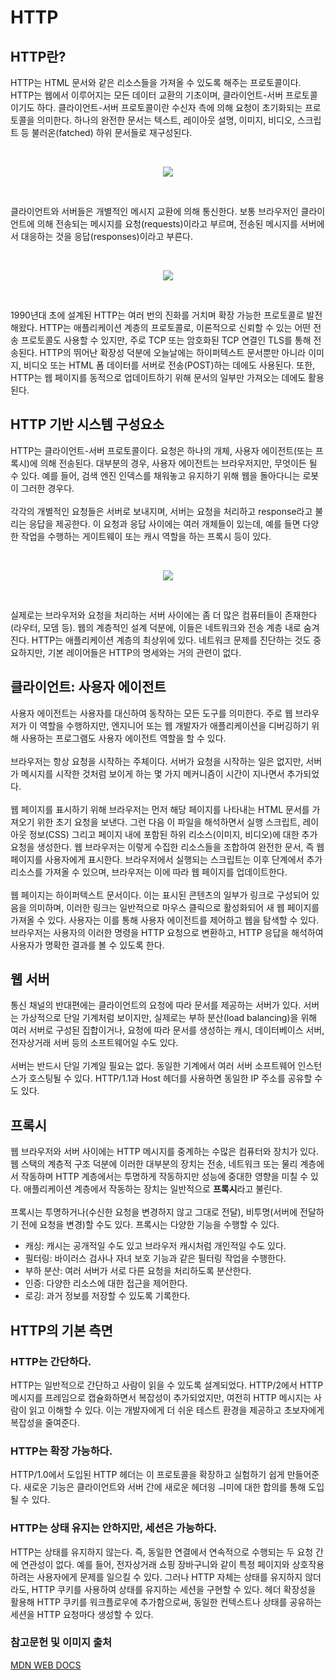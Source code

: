 #  HTTP
## HTTP란?
HTTP는 HTML 문서와 같은 리소스들을 가져올 수 있도록 해주는 프로토콜이다. HTTP는 웹에서 이루어지는 모든 데이터 교환의 기초이며,
클라이언트-서버 프로토콜이기도 하다. 클라이언트-서버 프로토콜이란 수신자 측에 의해 요청이 초기화되는 프로토콜을 의미한다.
하나의 완전한 문서는 텍스트, 레이아웃 설명, 이미지, 비디오, 스크립트 등 불러온(fatched) 하위 문서들로 재구성된다.

<br>
<p align="center">
  <img 
    src="https://mdn.github.io/shared-assets/images/diagrams/http/overview/fetching-a-page.svg"
    />
</p>
<br>

클라이언트와 서버들은 개별적인 메시지 교환에 의해 통신한다. 보통 브라우저인 클라이언트에 의해 전송되는 메시지를 요청(requests)이라고 부르며,
전송된 메시지를 서버에서 대응하는 것을 응답(responses)이라고 부른다.

<br>
<p align="center">
  <img 
    src="https://mdn.github.io/shared-assets/images/diagrams/http/overview/http-layers.svg"
    />
</p>
<br>

1990년대 초에 설계된 HTTP는 여러 번의 진화를 거치며 확장 가능한 프로토콜로 발전해왔다.
HTTP는 애플리케이션 계층의 프로토콜로, 이론적으로 신뢰할 수 있는 어떤 전송 프로토콜도 사용할 수 있지만,
주로 TCP 또는 암호화된 TCP 연결인 TLS를 통해 전송된다. HTTP의 뛰어난 확장성 덕분에 오늘날에는 하이퍼텍스트 문서뿐만 아니라
이미지, 비디오 또는 HTML 폼 데이터를 서버로 전송(POST)하는 데에도 사용된다. 또한, HTTP는 웹 페이지를 동적으로 업데이트하기 위해 문서의 일부만 가져오는 데에도 활용된다.

## HTTP 기반 시스템 구성요소
HTTP는 클라이언트-서버 프로토콜이다. 요청은 하나의 개체, 사용자 에이전트(또는 프록시)에 의해 전송된다.
대부분의 경우, 사용자 에이전트는 브라우저지만, 무엇이든 될 수 있다. 예를 들어, 검색 엔진 인덱스를 채워놓고 유지하기 위해 웹을 돌아다니는 로봇이 그러한 경우다.
<br><br>
각각의 개별적인 요청들은 서버로 보내지며, 서버는 요청을 처리하고 response라고 불리는 응답을 제공한다. 이 요청과 응답 사이에는 여러 개체들이 있는데, 예를 들면 다양한 작업을 수행하는 게이트웨이 또는 캐시 역할을 하는 프록시 등이 있다.

<br>
<p align="center">
  <img 
    src="https://mdn.github.io/shared-assets/images/diagrams/http/overview/client-server-chain.svg"
    />
</p>
<br>

실제로는 브라우저와 요청을 처리하는 서버 사이에는 좀 더 많은 컴퓨터들이 존재한다(라우터, 모뎀 등).
웹의 계층적인 설계 덕분에, 이들은 네트워크와 전송 계층 내로 숨겨진다. HTTP는 애플리케이션 계층의 최상위에 있다.
네트워크 문제를 진단하는 것도 중요하지만, 기본 레이어들은 HTTP의 명세와는 거의 관련이 없다.

## 클라이언트: 사용자 에이전트
사용자 에이전트는 사용자를 대신하여 동작하는 모든 도구를 의미한다. 주로 웹 브라우저가 이 역할을 수행하지만, 엔지니어 또는 웹 개발자가 애플리케이션을 디버깅하기 위해 사용하는 프로그램도 사용자 에이전트 역할을 할 수 있다.
<br><br>
브라우저는 항상 요청을 시작하는 주체이다. 서버가 요청을 시작하는 일은 없지만, 서버가 메시지를 시작한 것처럼 보이게 하는 몇 가지 메커니즘이 시간이 지나면서 추가되었다.
<br><br>
웹 페이지를 표시하기 위해 브라우저는 먼저 해당 페이지를 나타내는 HTML 문서를 가져오기 위한 초기 요청을 보낸다. 그런 다음 이 파일을 해석하면서 실행 스크립트, 레이아웃 정보(CSS) 그리고 페이지 내에 포함된 하위 리소스(이미지, 비디오)에 대한 추가 요청을 생성한다.
웹 브라우저는 이렇게 수집한 리소스들을 조합하여 완전한 문서, 즉 웹 페이지를 사용자에게 표시한다. 브라우저에서 실행되는 스크립트는 이후 단계에서 추가 리소스를 가져올 수 있으며, 브라우저는 이에 따라 웹 페이지를 업데이트한다.
<br><br>
웹 페이지는 하이퍼텍스트 문서이다. 이는 표시된 콘텐츠의 일부가 링크로 구성되어 있음을 의미하며, 이러한 링크는 일반적으로 마우스 클릭으로 활성화되어 새 웹 페이지를 가져올 수 있다. 사용자는 이를 통해 사용자 에이전트를 제어하고 웹을 탐색할 수 있다. 브라우저는 사용자의 이러한 명령을 HTTP 요청으로 변환하고, HTTP 응답을 해석하여 사용자가 명확한 결과를 볼 수 있도록 한다.

## 웹 서버
통신 채널의 반대편에는 클라이언트의 요청에 따라 문서를 제공하는 서버가 있다. 서버는 가상적으로 단일 기계처럼 보이지만, 실제로는 부하 분산(load balancing)을 위해 여러 서버로 구성된 집합이거나, 요청에 따라 문서를 생성하는 캐시, 데이터베이스 서버, 전자상거래 서버 등의 소프트웨어일 수도 있다.
<br><br>
서버는 반드시 단일 기계일 필요는 없다. 동일한 기계에서 여러 서버 소프트웨어 인스턴스가 호스팅될 수 있다. HTTP/1.1과 Host 헤더를 사용하면 동일한 IP 주소를 공유할 수도 있다.

## 프록시
웹 브라우저와 서버 사이에는 HTTP 메시지를 중계하는 수많은 컴퓨터와 장치가 있다. 웹 스택의 계층적 구조 덕분에 이러한 대부분의 장치는 전송, 네트워크 또는 물리 계층에서 작동하며 HTTP 계층에서는 투명하게 작동하지만 성능에 중대한 영향을 미칠 수 있다. 애플리케이션 계층에서 작동하는 장치는 일반적으로 **프록시**라고 불린다.
<br><br>
프록시는 투명하거나(수신한 요청을 변경하지 않고 그대로 전달), 비투명(서버에 전달하기 전에 요청을 변경)할 수도 있다. 프록시는 다양한 기능을 수행할 수 있다.

- 캐싱: 캐시는 공개적일 수도 있고 브라우저 캐시처럼 개인적일 수도 있다.
- 필터링: 바이러스 검사나 자녀 보호 기능과 같은 필터링 작업을 수행한다.
- 부하 분산: 여러 서버가 서로 다른 요청을 처리하도록 분산한다.
- 인증: 다양한 리소스에 대한 접근을 제어한다.
- 로깅: 과거 정보를 저장할 수 있도록 기록한다.

## HTTP의 기본 측면
### HTTP는 간단하다.
HTTP는 일반적으로 간단하고 사람이 읽을 수 있도록 설계되었다. HTTP/2에서 HTTP 메시지를 프레임으로 캡슐화하면서 복잡성이 추가되었지만, 여전히 HTTP 메시지는 사람이 읽고 이해할 수 있다.
이는 개발자에게 더 쉬운 테스트 환경을 제공하고 초보자에게 복잡성을 줄여준다.
### HTTP는 확장 가능하다.
HTTP/1.0에서 도입된 HTTP 헤더는 이 프로토콜을 확장하고 실험하기 쉽게 만들어준다. 새로운 기능은 클라이언트와 서버 간에 새로운 헤더읭 ㅢ미에 대한 합의를 통해 도입될 수 있다.
### HTTP는 상태 유지는 안하지만, 세션은 가능하다.
HTTP는 상태를 유지하지 않는다. 즉, 동일한 연결에서 연속적으로 수행되는 두 요청 간에 연관성이 없다.
예를 들어, 전자상거래 쇼핑 장바구니와 같이 특정 페이지와 상호작용하려는 사용자에게 문제를 일으킬 수 있다.
그러나 HTTP 자체는 상태를 유지하지 않더라도, HTTP 쿠키를 사용하여 상태를 유지하는 세션을 구현할 수 있다.
헤더 확장성을 활용해 HTTP 쿠키를 워크플로우에 추가함으로써, 동일한 컨텍스트나 상태를 공유하는 세션을 HTTP 요청마다 생성할 수 있다.

### 참고문헌 및 이미지 출처
<p>
  <a href="https://developer.mozilla.org/en-US/docs/Web/HTTP/Overview">
    MDN WEB DOCS
  </a>
</p>
